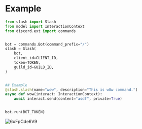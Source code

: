 # Example

```py
from slash import Slash
from model import InteractionContext
from discord.ext import commands


bot = commands.Bot(command_prefix="/")
slash = Slash(
    bot,
    client_id=CLIENT_ID,
    token=TOKEN,
    guild_id=GUILD_ID,
)


## Example
@slash.slash(name="wow", description="This is w0w command.")
async def wow(interact: InteractionContext):
    await interact.send(content="asdf", private=True)


bot.run(BOT_TOKEN)
```

![6uFpCde6V9](https://user-images.githubusercontent.com/30457148/102010648-c4b26300-3d82-11eb-8a55-66b8a107677c.gif)
